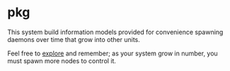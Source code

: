 # pkg

This system build information models provided for convenience spawning daemons over time that grow into other units.

Feel free to [explore](https://github.com/spacebeam) and remember; as your system grow in number, you must spawn more nodes to control it.
